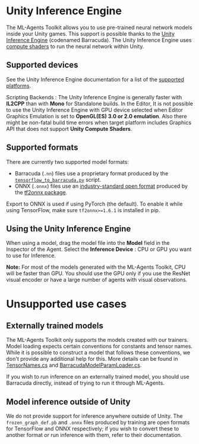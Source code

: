 # Unity Inference Engine

The ML-Agents Toolkit allows you to use pre-trained neural network models inside
your Unity games. This support is possible thanks to the
[Unity Inference Engine](https://docs.unity3d.com/Packages/com.unity.barracuda@latest/index.html)
(codenamed Barracuda). The Unity Inference Engine uses
[compute shaders](https://docs.unity3d.com/Manual/class-ComputeShader.html) to
run the neural network within Unity.

## Supported devices

See the Unity Inference Engine documentation for a list of the
[supported platforms](https://docs.unity3d.com/Packages/com.unity.barracuda@latest/index.html#supported-platforms).

Scripting Backends : The Unity Inference Engine is generally faster with
**IL2CPP** than with **Mono** for Standalone builds. In the Editor, It is not
possible to use the Unity Inference Engine with GPU device selected when Editor
Graphics Emulation is set to **OpenGL(ES) 3.0 or 2.0 emulation**. Also there
might be non-fatal build time errors when target platform includes Graphics API
that does not support **Unity Compute Shaders**.

## Supported formats

There are currently two supported model formats:

- Barracuda (`.nn`) files use a proprietary format produced by the
  [`tensorflow_to_barracuda.py`]() script.
- ONNX (`.onnx`) files use an
  [industry-standard open format](https://onnx.ai/about.html) produced by the
  [tf2onnx package](https://github.com/onnx/tensorflow-onnx).

Export to ONNX is used if using PyTorch (the default). To enable it
while using TensorFlow, make sure `tf2onnx>=1.6.1` is installed in pip.

## Using the Unity Inference Engine

When using a model, drag the model file into the **Model** field in the
Inspector of the Agent. Select the **Inference Device** : CPU or GPU you want to
use for Inference.

**Note:** For most of the models generated with the ML-Agents Toolkit, CPU will
be faster than GPU. You should use the GPU only if you use the ResNet visual
encoder or have a large number of agents with visual observations.

# Unsupported use cases
## Externally trained models
The ML-Agents Toolkit only supports the models created with our trainers. Model
loading expects certain conventions for constants and tensor names. While it is
possible to construct a model that follows these conventions, we don't provide
any additional help for this. More details can be found in
[TensorNames.cs](https://github.com/Unity-Technologies/ml-agents/blob/release_9_docs/com.unity.ml-agents/Runtime/Inference/TensorNames.cs)
and
[BarracudaModelParamLoader.cs](https://github.com/Unity-Technologies/ml-agents/blob/release_9_docs/com.unity.ml-agents/Runtime/Inference/BarracudaModelParamLoader.cs).

If you wish to run inference on an externally trained model, you should use
Barracuda directly, instead of trying to run it through ML-Agents.

## Model inference outside of Unity
We do not provide support for inference anywhere outside of Unity. The
`frozen_graph_def.pb` and `.onnx` files produced by training are open formats
for TensorFlow and ONNX respectively; if you wish to convert these to another
format or run inference with them, refer to their documentation.

